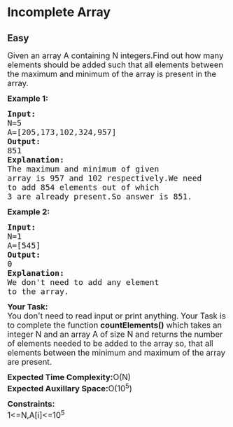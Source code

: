 # Incomplete Array
## Easy 
<div class="problem-statement">
                <p></p><p><span style="font-size:18px">Given an array A containing N integers.Find out how many elements should be added such that all elements between the maximum and minimum of the array is present in the array.</span></p>

<p><span style="font-size:18px"><strong>Example 1:</strong></span></p>

<pre><span style="font-size:18px"><strong>Input:</strong>
N=5
A=[205,173,102,324,957]
<strong>Output:</strong>
851
<strong>Explanation:</strong>
The maximum and minimum of given 
array is 957 and 102 respectively.We need 
to add 854 elements out of which
3 are already present.So answer is 851.</span></pre>

<p><span style="font-size:18px"><strong>Example 2:</strong></span></p>

<pre><span style="font-size:18px"><strong>Input:</strong>
N=1
A=[545]
<strong>Output:</strong>
0
<strong>Explanation:</strong>
We don't need to add any element
to the array.</span></pre>

<p><span style="font-size:18px"><strong>Your Task:</strong><br>
You don't need to read input or print anything. Your Task is to complete the function <strong>countElements()</strong> which takes an integer N and an array A of&nbsp;size N&nbsp;and returns the number of elements needed to be added to the array so, that all elements between the minimum and maximum of the array are present.</span></p>

<p><span style="font-size:18px"><strong>Expected Time Complexity:</strong>O(N)<br>
<strong>Expected Auxillary Space:</strong>O(10<sup>5</sup>)</span></p>

<p><span style="font-size:18px"><strong>Constraints:</strong><br>
1&lt;=N,A[i]&lt;=10<sup>5</sup>&nbsp;</span></p>
 <p></p>
            </div>